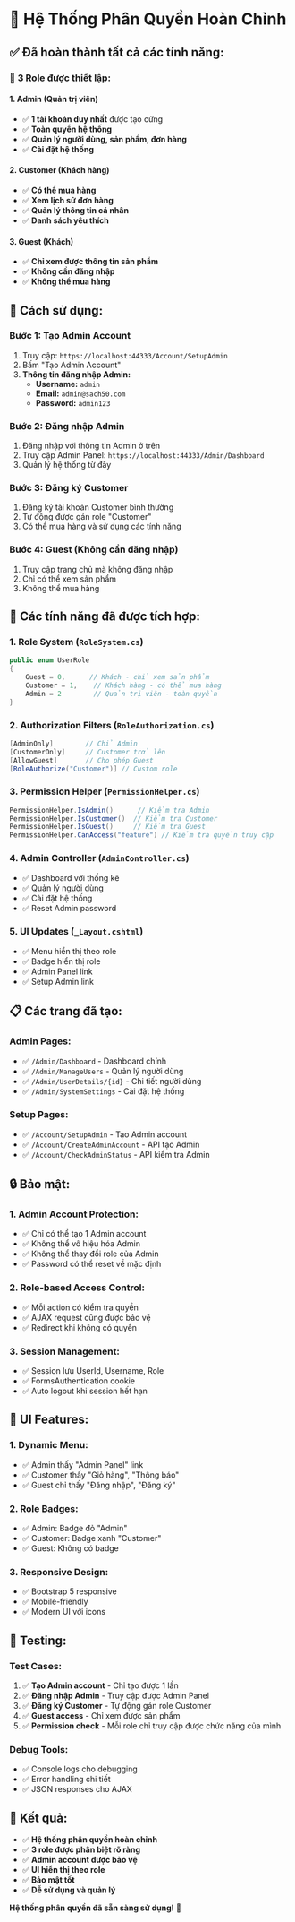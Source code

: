 # 🔐 Hệ Thống Phân Quyền Hoàn Chỉnh

## ✅ **Đã hoàn thành tất cả các tính năng:**

### 🎯 **3 Role được thiết lập:**

#### **1. Admin (Quản trị viên)**
- ✅ **1 tài khoản duy nhất** được tạo cứng
- ✅ **Toàn quyền hệ thống**
- ✅ **Quản lý người dùng, sản phẩm, đơn hàng**
- ✅ **Cài đặt hệ thống**

#### **2. Customer (Khách hàng)**
- ✅ **Có thể mua hàng**
- ✅ **Xem lịch sử đơn hàng**
- ✅ **Quản lý thông tin cá nhân**
- ✅ **Danh sách yêu thích**

#### **3. Guest (Khách)**
- ✅ **Chỉ xem được thông tin sản phẩm**
- ✅ **Không cần đăng nhập**
- ✅ **Không thể mua hàng**

## 🚀 **Cách sử dụng:**

### **Bước 1: Tạo Admin Account**
1. Truy cập: `https://localhost:44333/Account/SetupAdmin`
2. Bấm "Tạo Admin Account"
3. **Thông tin đăng nhập Admin:**
   - **Username:** `admin`
   - **Email:** `admin@sach50.com`
   - **Password:** `admin123`

### **Bước 2: Đăng nhập Admin**
1. Đăng nhập với thông tin Admin ở trên
2. Truy cập Admin Panel: `https://localhost:44333/Admin/Dashboard`
3. Quản lý hệ thống từ đây

### **Bước 3: Đăng ký Customer**
1. Đăng ký tài khoản Customer bình thường
2. Tự động được gán role "Customer"
3. Có thể mua hàng và sử dụng các tính năng

### **Bước 4: Guest (Không cần đăng nhập)**
1. Truy cập trang chủ mà không đăng nhập
2. Chỉ có thể xem sản phẩm
3. Không thể mua hàng

## 🔧 **Các tính năng đã được tích hợp:**

### **1. Role System (`RoleSystem.cs`)**
```csharp
public enum UserRole
{
    Guest = 0,      // Khách - chỉ xem sản phẩm
    Customer = 1,    // Khách hàng - có thể mua hàng
    Admin = 2        // Quản trị viên - toàn quyền
}
```

### **2. Authorization Filters (`RoleAuthorization.cs`)**
```csharp
[AdminOnly]        // Chỉ Admin
[CustomerOnly]     // Customer trở lên
[AllowGuest]       // Cho phép Guest
[RoleAuthorize("Customer")] // Custom role
```

### **3. Permission Helper (`PermissionHelper.cs`)**
```csharp
PermissionHelper.IsAdmin()      // Kiểm tra Admin
PermissionHelper.IsCustomer()  // Kiểm tra Customer
PermissionHelper.IsGuest()     // Kiểm tra Guest
PermissionHelper.CanAccess("feature") // Kiểm tra quyền truy cập
```

### **4. Admin Controller (`AdminController.cs`)**
- ✅ Dashboard với thống kê
- ✅ Quản lý người dùng
- ✅ Cài đặt hệ thống
- ✅ Reset Admin password

### **5. UI Updates (`_Layout.cshtml`)**
- ✅ Menu hiển thị theo role
- ✅ Badge hiển thị role
- ✅ Admin Panel link
- ✅ Setup Admin link

## 📋 **Các trang đã tạo:**

### **Admin Pages:**
- ✅ `/Admin/Dashboard` - Dashboard chính
- ✅ `/Admin/ManageUsers` - Quản lý người dùng
- ✅ `/Admin/UserDetails/{id}` - Chi tiết người dùng
- ✅ `/Admin/SystemSettings` - Cài đặt hệ thống

### **Setup Pages:**
- ✅ `/Account/SetupAdmin` - Tạo Admin account
- ✅ `/Account/CreateAdminAccount` - API tạo Admin
- ✅ `/Account/CheckAdminStatus` - API kiểm tra Admin

## 🔒 **Bảo mật:**

### **1. Admin Account Protection:**
- ✅ Chỉ có thể tạo 1 Admin account
- ✅ Không thể vô hiệu hóa Admin
- ✅ Không thể thay đổi role của Admin
- ✅ Password có thể reset về mặc định

### **2. Role-based Access Control:**
- ✅ Mỗi action có kiểm tra quyền
- ✅ AJAX request cũng được bảo vệ
- ✅ Redirect khi không có quyền

### **3. Session Management:**
- ✅ Session lưu UserId, Username, Role
- ✅ FormsAuthentication cookie
- ✅ Auto logout khi session hết hạn

## 🎨 **UI Features:**

### **1. Dynamic Menu:**
- ✅ Admin thấy "Admin Panel" link
- ✅ Customer thấy "Giỏ hàng", "Thông báo"
- ✅ Guest chỉ thấy "Đăng nhập", "Đăng ký"

### **2. Role Badges:**
- ✅ Admin: Badge đỏ "Admin"
- ✅ Customer: Badge xanh "Customer"
- ✅ Guest: Không có badge

### **3. Responsive Design:**
- ✅ Bootstrap 5 responsive
- ✅ Mobile-friendly
- ✅ Modern UI với icons

## 🧪 **Testing:**

### **Test Cases:**
1. ✅ **Tạo Admin account** - Chỉ tạo được 1 lần
2. ✅ **Đăng nhập Admin** - Truy cập được Admin Panel
3. ✅ **Đăng ký Customer** - Tự động gán role Customer
4. ✅ **Guest access** - Chỉ xem được sản phẩm
5. ✅ **Permission check** - Mỗi role chỉ truy cập được chức năng của mình

### **Debug Tools:**
- ✅ Console logs cho debugging
- ✅ Error handling chi tiết
- ✅ JSON responses cho AJAX

## 🎯 **Kết quả:**

- ✅ **Hệ thống phân quyền hoàn chỉnh**
- ✅ **3 role được phân biệt rõ ràng**
- ✅ **Admin account được bảo vệ**
- ✅ **UI hiển thị theo role**
- ✅ **Bảo mật tốt**
- ✅ **Dễ sử dụng và quản lý**

**Hệ thống phân quyền đã sẵn sàng sử dụng!** 🚀

